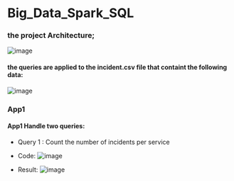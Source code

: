 # Big_Data_Spark_SQL
### the project Architecture;
![image](https://github.com/Yassine-Karimi/Big_Data_Spark_SQL/assets/66490404/8e15288b-cb53-48ad-b4ed-3daebdebed28)
#### the queries are applied to the incident.csv file that containt the following data:
![image](https://github.com/Yassine-Karimi/Big_Data_Spark_SQL/assets/66490404/c8925bcc-570d-46fb-bde2-932e525da281)


### App1 
#### App1 Handle two queries:
* Query 1 : Count the number of incidents per service
* Code:
![image](https://github.com/Yassine-Karimi/Big_Data_Spark_SQL/assets/66490404/a40e3134-cb01-43ae-b6bf-ec22abbc8571)

* Result:
![image](https://github.com/Yassine-Karimi/Big_Data_Spark_SQL/assets/66490404/f6df726c-9290-4138-9b8a-43b0dafea824)

  
  


